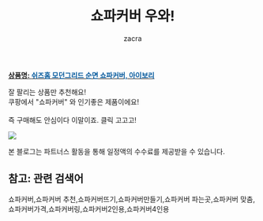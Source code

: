 ﻿---
layout: post
title:  "쇼파커버 우와!"
author: zacra
categories: [ 아이템 ]
tags: [쇼파커버,쇼파커버 추천,쇼파커버뜨기,쇼파커버만들기,쇼파커버 파는곳,쇼파커버 맞춤,쇼파커버가격,쇼파커버링,쇼파커버2인용,쇼파커버4인용]
image: https://static.coupangcdn.com/image/retail/images/681683254584169-08f77311-c306-48e2-891b-416ac707057b.jpg 
description: "쿠팡에서 쇼파커버 관련 상품으로 가장 잘팔리는 제품 중 하나라는 사실!!."
rating: 4.5
---

<a href="https://link.coupang.com/re/AFFSDP?lptag=AF8407795&pageKey=277683572&itemId=880023792&vendorItemId=5219164381&traceid=V0-153-7244df52821b49bb"><b>상품명: <font color='#01579B'>쉬즈홈 모던그리드 순면 쇼파커버, 아이보리</font></b></a>

잘 팔리는 상품만 추천해요!<br/>
쿠팡에서 "쇼파커버" 와 인기좋은 제품이에요!<br/><br/>
즉 구매해도 안심이다 이말이죠. 클릭 고고고! <br/>



<a href="https://link.coupang.com/re/AFFSDP?lptag=AF8407795&pageKey=277683572&itemId=880023792&vendorItemId=5219164381&traceid=V0-153-7244df52821b49bb"><img src="https://thumbnail6.coupangcdn.com/thumbnails/remote/q89/image/retail/images/2019/08/09/12/3/c7c2682c-2bd4-4474-8588-0d0f88fb068d.jpg"></a> 

본 블로그는 파트너스 활동을 통해 일정액의 수수료를 제공받을 수 있습니다.

## 참고: 관련 검색어    
쇼파커버,쇼파커버 추천,쇼파커버뜨기,쇼파커버만들기,쇼파커버 파는곳,쇼파커버 맞춤,쇼파커버가격,쇼파커버링,쇼파커버2인용,쇼파커버4인용